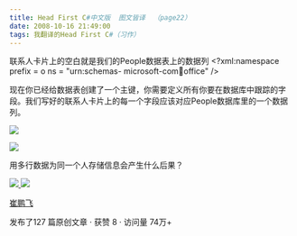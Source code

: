 ```yaml
---
title: Head First C#中文版  图文皆译  （page22）
date: 2008-10-16 21:49:00
tags: 我翻译的Head First C#（习作）
---
```

联系人卡片上的空白就是我们的People数据表上的数据列  <?xml:namespace prefix = o ns = "urn:schemas-
microsoft-com:office:office" />

现在你已经给数据表创建了一个主键，你需要定义所有你要在数据库中跟踪的字段。我们写好的联系人卡片上的每一个字段应该对应People数据库里的一个数据列。

![](https://p-blog.csdn.net/images/p_blog_csdn_net/cuipengfei1/EntryImages/20081016/%E6%88%AA%E5%9B%BE00633597905642221250.jpg)

![](https://p-blog.csdn.net/images/p_blog_csdn_net/cuipengfei1/EntryImages/20081016/%E6%88%AA%E5%9B%BE01633597905643002500.jpg)

用多行数据为同一个人存储信息会产生什么后果？



[ ![](https://profile.csdnimg.cn/5/2/5/3_cuipengfei1)
![](https://g.csdnimg.cn/static/user-reg-year/1x/11.png)
](https://blog.csdn.net/cuipengfei1)

[ 崔鹏飞 ](https://blog.csdn.net/cuipengfei1)

发布了127 篇原创文章  ·  获赞 8  ·  访问量 74万+

